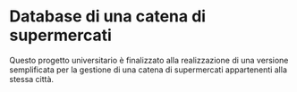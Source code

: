# Database di una catena di supermercati

Questo progetto universitario è finalizzato alla realizzazione di una versione semplificata per la gestione di una catena di supermercati appartenenti alla stessa città.
